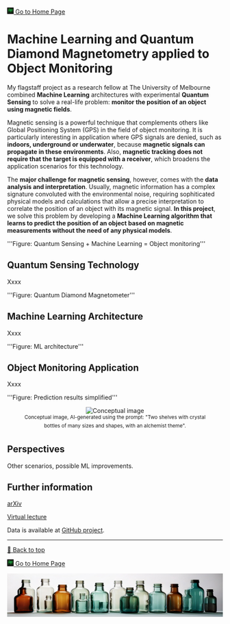 <a href="https://fertmeneses.github.io/" target="_blank"> <img src="assets/website_icon_FM.jpg" alt="Logo FM" style="width: 3%;" /> </a> <a href="https://fertmeneses.github.io/" target="_blank"> Go to Home Page </a> 

# Machine Learning and Quantum Diamond Magnetometry applied to Object Monitoring

My flagstaff project as a research fellow at The University of Melbourne combined **Machine Learning** architectures with experimental **Quantum Sensing** to solve a real-life problem: **monitor the position of an object using magnetic fields**. 

Magnetic sensing is a powerful technique that complements others like Global Positioning System (GPS) in the field of object monitoring. It is particularly interesting in application where GPS signals are denied, such as **indoors, underground or underwater**, because **magnetic signals can propagate in these environments**. Also, **magnetic tracking does not require that the target is equipped with a receiver**, which broadens the application scenarios for this technology.

The **major challenge for magnetic sensing**, however, comes with the **data analysis and interpretation**. Usually, magnetic information has a complex signature convoluted with the environmental noise, requiring sophiticated physical models and calculations that allow a precise interpretation to correlate the position of an object with its magnetic signal. **In this project**, we solve this problem by developing a **Machine Learning algorithm that learns to predict the position of an object based on magnetic measurements without the need of any physical models**.

'''Figure: Quantum Sensing + Machine Learning = Object monitoring'''

## Quantum Sensing Technology

Xxxx

'''Figure: Quantum Diamond Magnetometer'''

## Machine Learning Architecture

Xxxx

'''Figure: ML architecture'''

## Object Monitoring Application

Xxxx

'''Figure: Prediction results simplified'''

<center><figure>
  <img src="assets/Image_Conceptual_Bottles.jpg" alt="Conceptual image"> 
  <figcaption><sup>Conceptual image, AI-generated using the prompt: "Two shelves with crystal bottles of many sizes and shapes, with an alchemist theme".</sup></figcaption>
</figure></center>

## Perspectives

Other scenarios, possible ML improvements.

## Further information

[arXiv](https://arxiv.org/abs/2502.14683)

[Virtual lecture](https://www.youtube.com/watch?v=5ZBcUqQFWfI)

Data is available at [GitHub project](https://github.com/Fertmeneses/ML_QDM_Meneses_et_al).

-----

[🔼 Back to top](#machine-learning-and-quantum-diamond-magnetometry-applied-to-object-monitoring)

<a href="https://fertmeneses.github.io/" target="_blank"> <img src="assets/website_icon_FM.jpg" alt="Logo FM" style="width: 3%;" /> </a> <a href="https://fertmeneses.github.io/" target="_blank"> Go to Home Page </a> 

![Banner](https://github.com/Fertmeneses/coding_challenge_bottle_sets/blob/main/assets/Banner.png?raw=true)

